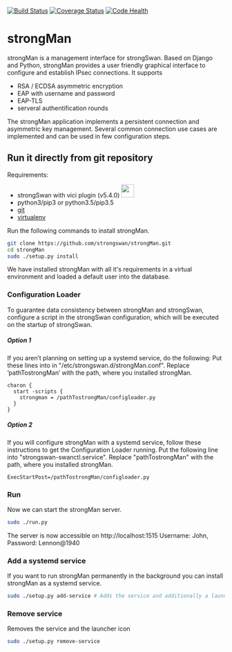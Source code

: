 [![Build Status](https://travis-ci.org/strongswan/strongMan.svg?branch=master)](https://travis-ci.org/strongswan/strongMan)
[![Coverage Status](https://coveralls.io/repos/github/strongswan/strongMan/badge.svg?branch=master)](https://coveralls.io/github/strongswan/strongMan?branch=master)
[![Code Health](https://landscape.io/github/strongswan/strongMan/master/landscape.svg?style=flat)](https://landscape.io/github/strongswan/strongMan/master)


# strongMan
strongMan is a management interface for strongSwan. Based on Django and Python, strongMan provides a user friendly graphical  interface to configure and establish IPsec connections. It supports
- RSA / ECDSA asymmetric encryption
- EAP with username and password
- EAP-TLS
- serveral authentification rounds

The strongMan application implements a persistent connection and asymmetric key management. Several common connection use cases are implemented and can be used in few configuration steps.

## Run it directly from git repository
Requirements:
- strongSwan with vici plugin (v5.4.0) <img src="https://www.strongswan.org/images/strongswan.png" width="30">
- python3/pip3 or python3.5/pip3.5
- [git](https://git-scm.com/book/en/v2/Getting-Started-Installing-Git)
- [virtualenv](https://virtualenv.pypa.io/en/latest/installation.html)

Run the following commands to install strongMan.
```bash
git clone https://github.com/strongswan/strongMan.git
cd strongMan
sudo ./setup.py install
```
We have installed strongMan with all it's requirements in a virtual environment and loaded a default user into the database.

### Configuration Loader
To guarantee data consistency between strongMan and strongSwan, configure a script in the strongSwan configuration, which will be executed on the startup of strongSwan.

##### Option 1
If you aren’t planning on setting up a systemd service, do the following: Put these lines into
in "/etc/strongswan.d/strongMan.conf". Replace ’pathTostrongMan’ with the path, where you
installed strongMan.
```
charon {
  start -scripts {
    strongman = /pathTostrongMan/configloader.py
  }
}
```
##### Option 2
If you will configure strongMan with a systemd service, follow these instructions to get the
Configuration Loader running.
Put the following line into "strongswan-swanctl.service". Replace "pathTostrongMan" with the path, where you installed strongMan.
```
ExecStartPost=/pathTostrongMan/configloader.py
```

### Run

Now we can start the strongMan server.
```bash
sudo ./run.py
```
The server is now accessible on http://localhost:1515
Username: John, Password: Lennon@1940


### Add a systemd service
If you want to run strongMan permanently in the background you can install strongMan as a systemd service.
```bash
sudo ./setup.py add-service # Adds the service and additionally a launcher icon
```

### Remove service
Removes the service and the launcher icon
```bash
sudo ./setup.py remove-service
```
